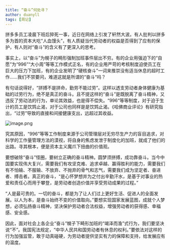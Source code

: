 ```yaml
---
title: “奋斗”何处寻？
author: duanyll
tags: [周记]
---
```


拼多多员工凌晨下班后猝死一事，近日在网络上引发了轩然大波。有人批判以拼多多为首的资本大吃“人血馒头”，有人质疑当代劳动者的权益是否得到了应有的保护，有人则对“奋斗”的含义有了更深入的思考。

事实上，以“奋斗”为幌子的畸形强制加班事件层出不穷。有的企业用强迫下的“自愿”为“996”“大小周”等等工作模式正名，有的企业用严苛的考核制度迫使员工在巨大的压力下加班，有的企业发明了“硬核奋斗”一词来推崇没有适当休息的超时工作……我们不禁要问，难道这就是所谓的“奋斗“吗？

有句话说得好，“拼搏不是拼命，勤劳不能过劳”。这样以透支劳动者身体健康为基础的过劳行为，绝不是真正的奋斗。且不提这样的“奋斗”是既脱离了奋斗精神，又违反了劳动法的行为，单论其效益，也是得不偿失。“996“等等制度，对于迫于生计的员工是饮鸩止渴，对于公司也同样是是饮鸩止渴。《哈佛商业评论》有研究指出，“过劳”导致的直接和间接健康支出，远超过其收益。

![image.png](https://i.loli.net/2021/03/21/tVp7We1AxuzYTCM.png)

究其原因，“996”等等工作制度来源于公司管理层对无穷尽生产力的盲目追求，对科学的工作量管理方法的漠视，将自身的焦虑发泄于制度化的加班，就成了他们的出路。寻其根本，便是资本主义魔爪下扭曲的价值观。

要想破除“奋斗”怪圈，要树立正确的奋斗精神。圆梦须拼搏，成功靠奋斗。当今中国要实现伟大复兴，需要我们有攻坚克难、追求卓越、赢得胜利的能力，需要我们有不怕输、不服输、不放弃、不抛弃的骨气和志气，需要我们成为坚定者、奋进者、搏击者。真正的奋斗，“是心怀梦想并为之付出辛勤汗水，是基于对事业的热爱和责任心而用于攀登，是劳动者创造价值并享受劳动成果的过程。”

“人是最可贵的。一切的奋斗，都是为了让人们过上更好生活、促进人的全面发展。以人为本，是奋斗始终不变的价值取向。”要想实现国家发展蓝图，成就个人梦想，必须弘扬奋斗精神，坚决保护劳动者合法权益，增强劳动者的获得感、幸福感、安全感。

因此，面对社会上各企业“奋斗”幌子下畸形加班的“竭泽而渔”式行为，我们要坚决说“不”。我国宪法规定，“中华人民共和国劳动者有休息的权利。”要依法对这样的行为加强监管，敢于动真碰硬，为劳动者提供坚实有力的保障和支持，给发展应有的温度。

